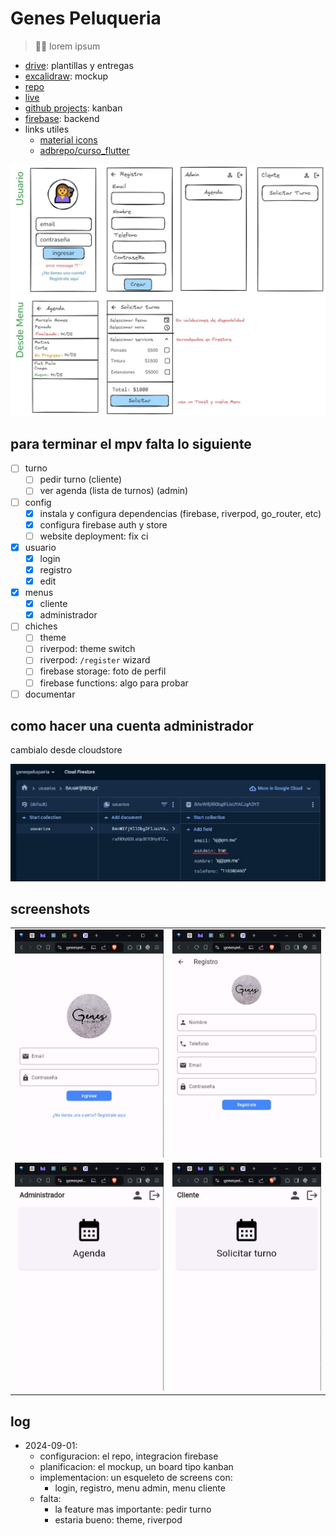 # Genes Peluqueria
> 💇‍♀️ lorem ipsum

- [drive](https://drive.google.com/drive/folders/1FLuEEXDTOg4YhkYT3M8GFzDY0F9UuOwb): plantillas y entregas
- [excalidraw](https://excalidraw.com/#room=d09e1181ba48f077258c,0zNHoBR1Pr9vPYAQqW1FMg): mockup
- [repo](https://github.com/danielazim13/genespeluqueria)
- [live](https://genespeluqueria-44526.web.app/)
- [github projects](https://github.com/users/danielazim13/projects/1): kanban
- [firebase](https://console.firebase.google.com/u/0/project/genespeluqueria-44526/overview): backend
- links utiles
    - [material icons](https://fonts.google.com/icons)
    - [adbrepo/curso_flutter](https://github.com/adbrepo/curso_flutter)


![](assets/240901_015514.jpg)

## para terminar el mpv falta lo siguiente
- [ ] turno
    - [ ] pedir turno (cliente)
    - [ ] ver agenda (lista de turnos) (admin)
- [ ] config
    - [x] instala y configura dependencias (firebase, riverpod, go_router, etc)
    - [x] configura firebase auth y store
    - [ ] website deployment: fix ci
- [x] usuario
    - [x] login
    - [x] registro
    - [x] edit
- [x] menus
    - [x] cliente
    - [x] administrador
- [ ] chiches
    - [ ] theme
    - [ ] riverpod: theme switch
    - [ ] riverpod: `/register` wizard
    - [ ] firebase storage: foto de perfil
    - [ ] firebase functions: algo para probar
- [ ] documentar

## como hacer una cuenta administrador

cambialo desde cloudstore

![](assets/240901_013651.jpg)

## screenshots

<table>
  <tr>
    <td><img src="assets/240901_034215_login.jpg" alt="Login Screen" width="400"/></td>
    <td><img src="assets/240901_034227_registro.jpg" alt="Registration Screen" width="400"/></td>
  </tr>
  <tr>
    <td><img src="assets/240901_034256_menu_admin.jpg" alt="Admin Menu" width="400"/></td>
    <td><img src="assets/240901_034432_menu_cliente.jpg" alt="Client Menu" width="400"/></td>
  </tr>
</table>


## log
- 2024-09-01:
    - configuracion: el repo, integracion firebase
    - planificacion: el mockup, un board tipo kanban
    - implementacion: un esqueleto de screens con:
        - login, registro, menu admin, menu cliente
    - falta:
        - la feature mas importante: pedir turno
        - estaria bueno: theme, riverpod
